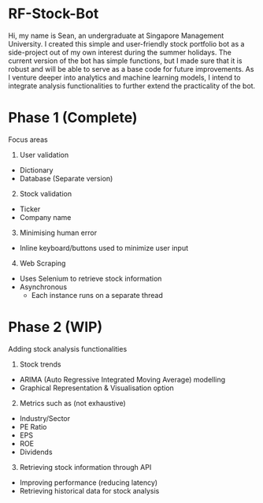 # RF-Stock-Bot
Hi, my name is Sean, an undergraduate at Singapore Management University. I created this simple and user-friendly stock portfolio bot as a side-project out of my own interest during the summer holidays.
The current version of the bot has simple functions, but I made sure that it is robust and will be able to serve as a base code for future improvements.
As I venture deeper into analytics and machine learning models, I intend to integrate analysis functionalities to further extend the practicality of the bot.

# Phase 1 (Complete)
Focus areas

1) User validation
  - Dictionary
  - Database (Separate version)
  
2) Stock validation
  - Ticker
  - Company name
  
3) Minimising human error
  - Inline keyboard/buttons used to minimize user input
  
4) Web Scraping
  - Uses Selenium to retrieve stock information
  - Asynchronous
    - Each instance runs on a separate thread


# Phase 2 (WIP)
Adding stock analysis functionalities

1) Stock trends
  - ARIMA (Auto Regressive Integrated Moving Average) modelling
  - Graphical Representation & Visualisation option

2) Metrics such as (not exhaustive)
  - Industry/Sector
  - PE Ratio
  - EPS
  - ROE
  - Dividends
  
3) Retrieving stock information through API
  - Improving performance (reducing latency)
  - Retrieving historical data for stock analysis
